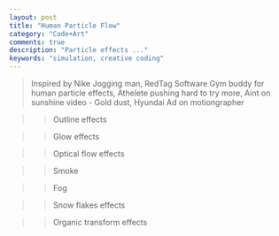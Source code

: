 ```yaml
---
layout: post
title: "Human Particle Flow"
category: "Code+Art"
comments: true
description: "Particle effects ..."
keywords: "simulation, creative coding"
---
```


> Inspired by Nike Jogging man, RedTag Software Gym buddy for human particle effects, Athelete pushing hard to try more, Aint on sunshine video - Gold dust, Hyundai Ad on motiongrapher

>> Outline effects

>> Glow effects

>> Optical flow effects 

>> Smoke 

>> Fog

>> Snow flakes effects

>> Organic transform effects

